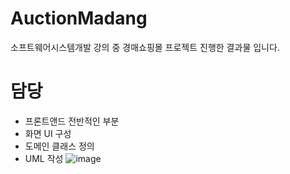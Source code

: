 # AuctionMadang
소프트웨어시스템개발 강의 중 경매쇼핑몰 프로젝트 진행한 결과물 입니다.

# 담당
- 프론트앤드 전반적인 부분
- 화면 UI 구성
- 도메인 클래스 정의
- UML 작성
  ![image](https://github.com/user-attachments/assets/9a4cf99f-e08a-46cf-9cd2-bf487d3cf16f)
